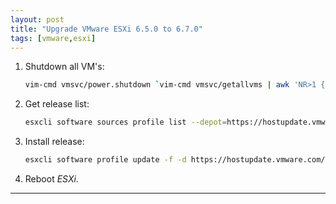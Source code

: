 ```yaml
---
layout: post
title: "Upgrade VMware ESXi 6.5.0 to 6.7.0"
tags: [vmware,esxi]
---
```


1. Shutdown all VM's:
   ```bash
   vim-cmd vmsvc/power.shutdown `vim-cmd vmsvc/getallvms | awk 'NR>1 {print $1}'`
   ```
2. Get release list:
   ```bash
   esxcli software sources profile list --depot=https://hostupdate.vmware.com/software/VUM/PRODUCTION/main/vmw-depot-index.xml | grep "6.7.0"
   ```
3. Install release:
   ```bash
   esxcli software profile update -f -d https://hostupdate.vmware.com/software/VUM/PRODUCTION/main/vmw-depot-index.xml -p ESXi-6.7.0-8169922-standard
   ```
4. Reboot *ESXi*.

---
